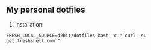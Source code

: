 ## My personal dotfiles

1. Installation:

```
FRESH_LOCAL_SOURCE=d2bit/dotfiles bash -c "`curl -sL get.freshshell.com`"
```
